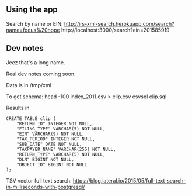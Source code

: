 ## Using the app

Search by name or EIN:
http://irs-xml-search.herokuapp.com/search?name=focus%20hope
http://localhost:3000/search?ein=201585919

## Dev notes 

Jeez that's a long name. 

Real dev notes coming soon.

Data is in /tmp/xml

To get schema:
head -100 index_2011.csv > clip.csv
csvsql clip.sql

Results in

```
CREATE TABLE clip (
    "RETURN_ID" INTEGER NOT NULL,
    "FILING_TYPE" VARCHAR(5) NOT NULL,
    "EIN" VARCHAR(9) NOT NULL, 
    "TAX_PERIOD" INTEGER NOT NULL,
    "SUB_DATE" DATE NOT NULL,
    "TAXPAYER_NAME" VARCHAR(255) NOT NULL,
    "RETURN_TYPE" VARCHAR(5) NOT NULL,
    "DLN" BIGINT NOT NULL,
    "OBJECT_ID" BIGINT NOT NULL
);
```

TSV vector full text search:
https://blog.lateral.io/2015/05/full-text-search-in-milliseconds-with-postgresql/
